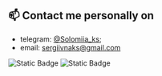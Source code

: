 ## **📫 Contact me personally on**
* telegram: [@Solomiia_ks](https://t.me/Solomiia_ks); 
* email: sergiivnaks@gmail.com

![Static Badge](https://img.shields.io/badge/Telegram-%2326A5E4?style=flat&logo=telegram&logoColor=%2326A5E4&labelColor=white&color=white)
![Static Badge](https://img.shields.io/badge/email-%23EA4335?style=flat&logo=gmail&logoColor=%23EA4335&labelColor=white&color=white)

